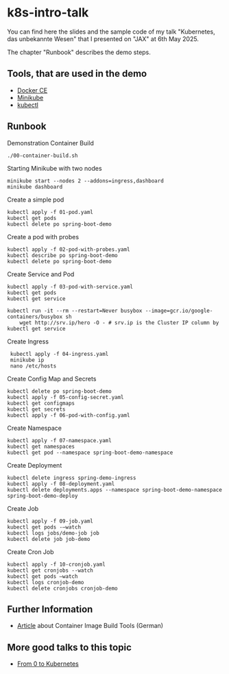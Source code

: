 # k8s-intro-talk

You can find here the slides and the sample code of my talk "Kubernetes, das unbekannte Wesen" that I presented on "JAX" at 6th May 2025.

The chapter "Runbook" describes the demo steps.


## Tools, that are used in the demo
- [Docker CE](https://docs.docker.com/get-started/overview/)
- [Minikube](https://minikube.sigs.k8s.io/docs/)
- [kubectl](https://kubernetes.io/docs/reference/kubectl/)

## Runbook

Demonstration Container Build
```shell
./00-container-build.sh
```

Starting Minikube with two nodes
```shell
minikube start --nodes 2 --addons=ingress,dashboard
minikube dashboard
```

Create a simple pod
```shell
kubectl apply -f 01-pod.yaml
kubectl get pods
kubectl delete po spring-boot-demo
```

Create a pod with probes
```shell
kubectl apply -f 02-pod-with-probes.yaml
kubectl describe po spring-boot-demo
kubectl delete po spring-boot-demo
```

Create Service and Pod
```shell
kubectl apply -f 03-pod-with-service.yaml
kubectl get pods
kubectl get service

kubectl run -it --rm --restart=Never busybox --image=gcr.io/google-containers/busybox sh
	wget http://srv.ip/hero -O - # srv.ip is the Cluster IP column by kubectl get service
```

Create Ingress
```shell
 kubectl apply -f 04-ingress.yaml
 minikube ip
 nano /etc/hosts
```

Create Config Map and Secrets
```shell
kubectl delete po spring-boot-demo
kubectl apply -f 05-config-secret.yaml
kubectl get configmaps
kubectl get secrets
kubectl apply -f 06-pod-with-config.yaml
```

Create Namespace
```shell
kubectl apply -f 07-namespace.yaml
kubectl get namespaces
kubectl get pod --namespace spring-boot-demo-namespace
```

Create Deployment
```shell
kubectl delete ingress spring-demo-ingress
kubectl apply -f 08-deployment.yaml
kubectl delete deployments.apps --namespace spring-boot-demo-namespace spring-boot-demo-deploy
```

Create Job
```shell
kubectl apply -f 09-job.yaml
kubectl get pods -–watch
kubectl logs jobs/demo-job job
kubectl delete job job-demo
```

Create Cron Job
```shell
kubectl apply -f 10-cronjob.yaml
kubectl get cronjobs --watch
kubectl get pods –watch
kubectl logs cronjob-demo
kubectl delete cronjobs cronjob-demo
```

## Further Information
- [Article](https://www.informatik-aktuell.de/entwicklung/methoden/container-images-deep-dive-101-wege-zum-bauen-und-bereitstellen.html) about Container Image Build Tools (German)

## More good talks to this topic
- [From 0 to Kubernetes](https://media.ccc.de/v/froscon2023-2918-from_0_to_kubernetes)
